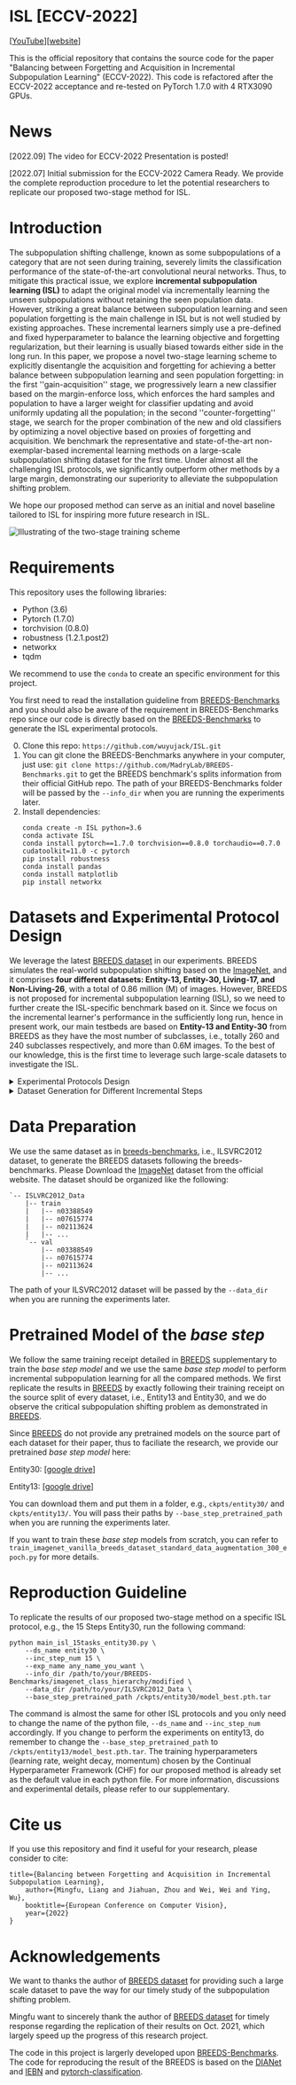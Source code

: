 # ISL [ECCV-2022] 

[[YouTube](https://www.youtube.com/watch?v=QfUJ9YTxyc0)][[website](https://2022eccvisl.github.io/)]

This is the official repository that contains the source code for the paper "Balancing between Forgetting and Acquisition in Incremental Subpopulation Learning" (ECCV-2022). This code is refactored after the ECCV-2022 acceptance and re-tested on PyTorch 1.7.0 with 4 RTX3090 GPUs.

# News

[2022.09] The video for ECCV-2022 Presentation is posted!

[2022.07] Initial submission for the ECCV-2022 Camera Ready. We provide the complete reproduction procedure to let the potential researchers to replicate our proposed two-stage method for ISL.

# Introduction
The subpopulation shifting challenge, known as some subpopulations of a category that are not seen during training, severely limits the classification performance of the state-of-the-art convolutional neural networks. Thus, to mitigate this practical issue, we explore **incremental subpopulation learning (ISL)** to adapt the original model via incrementally learning the unseen subpopulations without retaining the seen population data. However, striking a great balance between subpopulation learning and seen population forgetting is the main challenge in ISL but is not well studied by existing approaches. These incremental learners simply use a pre-defined and fixed hyperparameter to balance the learning objective and forgetting regularization, but their learning is usually biased towards either side in the long run. In this paper, we propose a novel two-stage learning scheme to explicitly disentangle the acquisition and forgetting for achieving a better balance between subpopulation learning and seen population forgetting: in the first ''gain-acquisition'' stage, we progressively learn a new classifier based on the margin-enforce loss, which enforces the hard samples and population to have a larger weight for classifier updating and avoid uniformly updating all the population; in the second ''counter-forgetting'' stage, we search for the proper combination of the new and old classifiers by optimizing a novel objective based on proxies of forgetting and acquisition. We benchmark the representative and state-of-the-art non-exemplar-based incremental learning methods on a large-scale subpopulation shifting dataset for the first time. Under almost all the challenging ISL protocols, we significantly outperform other methods by a large margin, demonstrating our superiority to alleviate the subpopulation shifting problem.

We hope our proposed method can serve as an initial and novel baseline tailored to ISL for inspiring more future research in ISL.

![Illustrating of the two-stage training scheme](/images/structure_all_new_new.png)


# Requirements
This repository uses the following libraries:

- Python (3.6)
- Pytorch (1.7.0)
- torchvision (0.8.0)
- robustness (1.2.1.post2)
- networkx
- tqdm

We recommend to use the `conda` to create an specific environment for this project.

You first need to read the installation guideline from [BREEDS-Benchmarks](https://github.com/MadryLab/BREEDS-Benchmarks) and you should also be aware of the requirement in BREEDS-Benchmarks repo since our code is directly based on the [BREEDS-Benchmarks](https://github.com/MadryLab/BREEDS-Benchmarks) to generate the ISL experimental protocols.

0. Clone this repo: `https://github.com/wuyujack/ISL.git`
1. You can git clone the BREEDS-Benchmarks anywhere in your computer, just use: `git clone https://github.com/MadryLab/BREEDS-Benchmarks.git` to get the BREEDS benchmark's splits information from their official GitHub repo. The path of your BREEDS-Benchmarks folder will be passed by the `--info_dir` when you are running the experiments later. 
2. Install dependencies:
    ```
    conda create -n ISL python=3.6
    conda activate ISL
    conda install pytorch==1.7.0 torchvision==0.8.0 torchaudio==0.7.0 cudatoolkit=11.0 -c pytorch
    pip install robustness
    conda install pandas
    conda install matplotlib
    pip install networkx
    ```


# Datasets and Experimental Protocol Design

We leverage the latest [BREEDS dataset](https://openreview.net/forum?id=mQPBmvyAuk) in our experiments. BREEDS simulates the real-world subpopulation shifting based on the [ImageNet](http://www.image-net.org/), and it comprises **four different datasets: Entity-13, Entity-30, Living-17, and Non-Living-26**, with a total of 0.86 million (M) of images. However, BREEDS is not proposed for incremental subpopulation learning (ISL), so we need to further create the ISL-specific benchmark based on it. Since we focus on the incremental learner's performance in the sufficiently long run, hence in present work, our main testbeds are based on **Entity-13 and Entity-30** from BREEDS as they have the most number of subclasses, i.e., totally 260 and 240 subclasses respectively, and more than 0.6M images. To the best of our knowledge, this is the first time to leverage such large-scale datasets to investigate the ISL. 

<details>
<summary> Experimental Protocols Design</summary>

Entity-30 and Entity-13 have 30 and 13 classes where each class has 8 and 20 subclasses respectively. We design 3 protocols for each dataset. In the *base step*, the training set of each class comprises data from 4 and 10 subclasses for Entity-30 and Entity-13 respectively, the same as [breeds-benchmarks](https://openreview.net/forum?id=mQPBmvyAuk) to simulate subpopulation shifting. Then we split the rest of 120 and 130 unseen subclasses in each dataset respectively to create different protocols. For Entity-30, we design protocols with 4, 8, 15 incremental steps: in each step, for 4 Steps setup, each class is introduced with 1 unseen subclass; for 8 and 15 Steps setups, we randomly choose 15 and 8 out of 30 classes respectively to introduce with 1 unseen subclass. For Entity-13, we design protocols with 5, 10, 13 incremental steps: in each step, for 5 and 10 Steps setups, we introduce 2 and 1 unseen subclasses for each class respectively; For 13 Steps setup, we randomly sample 10 out of 13 classes to introduce with 1 unseen subclass. These designs simulate two scenarios: (1) all the classes are updated with at least 1 unseen subclass; (2) only a part of classes are updated with unseen subclasses. We denote the former as **even update** and the latter as **uneven update**. 

</details>

<details>
<summary> Dataset Generation for Different Incremental Steps</summary>

For the *base step* dataset genration, we exactly use the source part of each dataset in BREEDS, which is splited by the `split='rand'` in the [BREEDS-Benchmarks](https://github.com/MadryLab/BREEDS-Benchmarks). By doing so, our ISL exploration will be comparable to the existing BREEDS benchmark to see whether the incremental learning may help mitigate the subpopulation shifting problem. In BREEDS paper, they train on the source part of each dataset and then test on the target part (with unseen subpopulations) to demonstrate the subpopulation shifting problem, where the latter's performance drops mostly larger than 30%. In our paper, since we want to explore whether we can mitigate the subpopulation shifting by incremental learning, hence we split the target part of each dataset and adapt our original model on them in an incremental learning manner. We want to investigate whether these unseen subpopulaitons' performance can be improved while the seen population's performance can be still maintained without catastrophic forgetting.

</details>

# Data Preparation
We use the same dataset as in [breeds-benchmarks](https://openreview.net/forum?id=mQPBmvyAuk), i.e., ILSVRC2012 dataset, to generate the BREEDS datasets following the breeds-benchmarks. Please Download the [ImageNet](http://www.image-net.org/) dataset from the official website. The dataset should be organized like the following:

```
`-- ISLVRC2012_Data
    |-- train
    |   |-- n03388549
    |   |-- n07615774
    |   |-- n02113624
    |   |-- ... 
    `-- val
        |-- n03388549
        |-- n07615774
        |-- n02113624
        |-- ... 
```

The path of your ILSVRC2012 dataset will be passed by the `--data_dir` when you are running the experiments later.

# Pretrained Model of the *base step*
We follow the same training receipt detailed in [BREEDS]((https://openreview.net/forum?id=mQPBmvyAuk)) supplementary to train the *base step model* and  we use the same *base step model* to perform incremental subpopulation learning for all the compared methods. We first replicate the results in [BREEDS]((https://openreview.net/forum?id=mQPBmvyAuk)) by exactly following their training receipt on the source split of every dataset, i.e., Entity13 and Entity30, and we do observe the critical subpopulation shifting problem as demonstrated in [BREEDS]((https://openreview.net/forum?id=mQPBmvyAuk)). 

Since [BREEDS]((https://openreview.net/forum?id=mQPBmvyAuk)) do not provide any pretrained models on the source part of each dataset for their paper, thus to faciliate the research, we provide our pretrained *base step model* here: 

Entity30: [[google drive](https://drive.google.com/file/d/1O6NFbqK55m3LP697TIjjjotUl_jHOn0c/view?usp=sharing)] 

Entity13: [[google drive](https://drive.google.com/file/d/1jlJ2XDxt4U_itLiL09mCaIL1bEpTA_N_/view?usp=sharing)]

You can download them and put them in a folder, e.g., `ckpts/entity30/` and `ckpts/entity13/`. You will pass their paths by `--base_step_pretrained_path` when you are running the experiments later.

If you want to train these *base step* models from scratch, you can refer to `train_imagenet_vanilla_breeds_dataset_standard_data_augmentation_300_epoch.py` for more details.

# Reproduction Guideline
To replicate the results of our proposed two-stage method on a specific ISL protocol, e.g., the 15 Steps Entity30, run the following command:

```
python main_isl_15tasks_entity30.py \
    --ds_name entity30 \
    --inc_step_num 15 \
    --exp_name any_name_you_want \
    --info_dir /path/to/your/BREEDS-Benchmarks/imagenet_class_hierarchy/modified \
    --data_dir /path/to/your/ILSVRC2012_Data \
    --base_step_pretrained_path /ckpts/entity30/model_best.pth.tar
```

The command is almost the same for other ISL protocols and you only need to change the name of the python file, `--ds_name` and `--inc_step_num` accordingly. If you change to perform the experiments on entity13, do remember to change the `--base_step_pretrained_path` to `/ckpts/entity13/model_best.pth.tar`. The training hyperparameters (learning rate, weight decay, momentum) chosen by the Continual Hyperparameter Framework (CHF) for our proposed method is already set as the default value in each python file. For more information, discussions and experimental details, please refer to our supplementary. 


# Cite us
If you use this repository and find it useful for your research, please consider to cite:
```
title={Balancing between Forgetting and Acquisition in Incremental Subpopulation Learning},
    author={Mingfu, Liang and Jiahuan, Zhou and Wei, Wei and Ying, Wu},
    booktitle={European Conference on Computer Vision},
    year={2022}
}
```

# Acknowledgements

We want to thanks the author of [BREEDS dataset](https://openreview.net/forum?id=mQPBmvyAuk) for providing such a large scale dataset to pave the way for our timely study of the subpopulation shifting problem.

Mingfu want to sincerely thank the author of [BREEDS dataset](https://openreview.net/forum?id=mQPBmvyAuk) for timely response regarding the replication of their results on Oct. 2021, which largely speed up the progress of this research project. 

The code in this project is largerly developed upon [BREEDS-Benchmarks](https://github.com/MadryLab/BREEDS-Benchmarks). The code for reproducing the result of the BREEDS is based on the [DIANet](https://github.com/gbup-group/DIANet) and [IEBN](https://github.com/gbup-group/IEBN) and [pytorch-classification](https://github.com/bearpaw/pytorch-classification).



